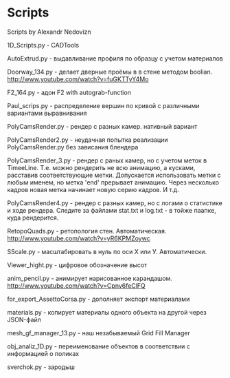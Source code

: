 Scripts
=======

Scripts by Alexandr Nedovizn

1D_Scripts.py - CADTools

AutoExtrud.py - выдавливание профиля по образцу с учетом материалов

Doorway_134.py - делает дверные проёмы в в стене методом boolian. http://www.youtube.com/watch?v=fuGKTTyY4Mo

F2_164.py - адон F2 with autograb-function

Paul_scrips.py - распределение вершин по кривой с различными вариантами выравнивания

PolyCamsRender.py - рендер с разных камер. нативный вариант

PolyCamsRender2.py - неудачная попытка реализации PolyCamsRender.py без зависания блендера

PolyCamsRender_3.py - рендер с раных камер, но с учетом меток в TimeeLine. Т.е. можно рендерить не всю анимацию, а кусками, расставив соответствующие метки. Допускается использовать метки с любым именем, но метка 'end' прерывает анимацию. Через несколько кадров новая метка начинает новую серию кадров. И т.д.

PolyCamsRender4.py - рендер с разных камер, но с логами о статистике и ходе рендера. Следите за файлами stat.txt и log.txt - в тойже паапке, куда рендерится.

RetopoQuads.py - ретопология стен. Автоматическая. http://www.youtube.com/watch?v=yR6KPMZoywc

SScale.py - масштабировать в нуль по оси Х или У. Автоматически.

Viewer_hight.py - цифровое обозначение высот

anim_pencil.py - анимирует нарисованное карандашом. http://www.youtube.com/watch?v=Cpnv6feClFQ

for_export_AssettoCorsa.py - дополняет экспорт материалами

materials.py - копирует материалы одного объекта на другой через JSON-файл

mesh_gf_manager_13.py - наш незабываемый Grid Fill Manager

obj_analiz_1D.py - переименование объектов в соответствии с информацией о поликах

sverchok.py - зародыш
